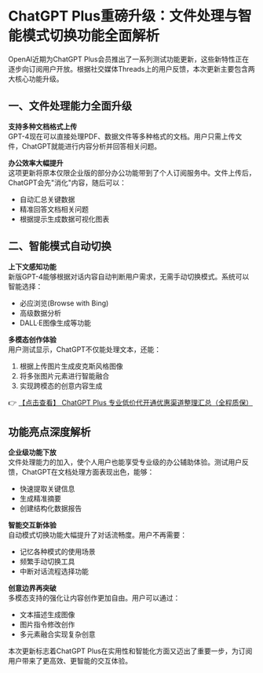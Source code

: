 # ChatGPT Plus重磅升级：文件处理与智能模式切换功能全面解析

OpenAI近期为ChatGPT Plus会员推出了一系列测试功能更新，这些新特性正在逐步向订阅用户开放。根据社交媒体Threads上的用户反馈，本次更新主要包含两大核心功能升级。

## 一、文件处理能力全面升级

**支持多种文档格式上传**  
GPT-4现在可以直接处理PDF、数据文件等多种格式的文档。用户只需上传文件，ChatGPT就能进行内容分析并回答相关问题。

**办公效率大幅提升**  
这项更新将原本仅限企业版的部分办公功能带到了个人订阅服务中。文件上传后，ChatGPT会先"消化"内容，随后可以：
- 自动汇总关键数据
- 精准回答文档相关问题
- 根据提示生成数据可视化图表

## 二、智能模式自动切换

**上下文感知功能**  
新版GPT-4能够根据对话内容自动判断用户需求，无需手动切换模式。系统可以智能选择：
- 必应浏览(Browse with Bing)
- 高级数据分析
- DALL·E图像生成等功能

**多模态创作体验**  
用户测试显示，ChatGPT不仅能处理文本，还能：
1. 根据上传图片生成皮克斯风格图像
2. 将多张图片元素进行智能融合
3. 实现跨模态的创意内容生成

👉 [【点击查看】 ChatGPT Plus 专业低价代开通优惠渠道整理汇总（全程质保）](https://bit.ly/DaiKai)

## 功能亮点深度解析

**企业级功能下放**  
文件处理能力的加入，使个人用户也能享受专业级的办公辅助体验。测试用户反馈，ChatGPT在文档处理方面表现出色，能够：
- 快速提取关键信息
- 生成精准摘要
- 创建结构化数据报告

**智能交互新体验**  
自动模式切换功能大幅提升了对话流畅度。用户不再需要：
- 记忆各种模式的使用场景
- 频繁手动切换工具
- 中断对话流程选择功能

**创意边界再突破**  
多模态支持的强化让内容创作更加自由。用户可以通过：
- 文本描述生成图像
- 图片指令修改创作
- 多元素融合实现复杂创意

本次更新标志着ChatGPT Plus在实用性和智能化方面又迈出了重要一步，为订阅用户带来了更高效、更智能的交互体验。